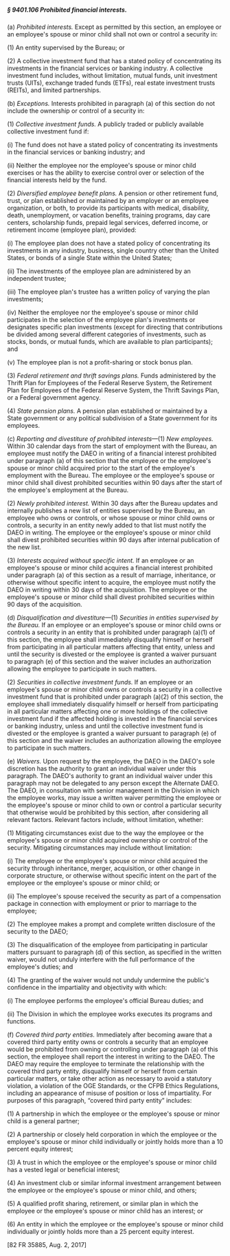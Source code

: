 ##### § 9401.106 Prohibited financial interests. #####

(a) *Prohibited interests.* Except as permitted by this section, an employee or an employee's spouse or minor child shall not own or control a security in:

(1) An entity supervised by the Bureau; or

(2) A collective investment fund that has a stated policy of concentrating its investments in the financial services or banking industry. A collective investment fund includes, without limitation, mutual funds, unit investment trusts (UITs), exchange traded funds (ETFs), real estate investment trusts (REITs), and limited partnerships.

(b) *Exceptions.* Interests prohibited in paragraph (a) of this section do not include the ownership or control of a security in:

(1) *Collective investment funds.* A publicly traded or publicly available collective investment fund if:

(i) The fund does not have a stated policy of concentrating its investments in the financial services or banking industry; and

(ii) Neither the employee nor the employee's spouse or minor child exercises or has the ability to exercise control over or selection of the financial interests held by the fund.

(2) *Diversified employee benefit plans.* A pension or other retirement fund, trust, or plan established or maintained by an employer or an employee organization, or both, to provide its participants with medical, disability, death, unemployment, or vacation benefits, training programs, day care centers, scholarship funds, prepaid legal services, deferred income, or retirement income (employee plan), provided:

(i) The employee plan does not have a stated policy of concentrating its investments in any industry, business, single country other than the United States, or bonds of a single State within the United States;

(ii) The investments of the employee plan are administered by an independent trustee;

(iii) The employee plan's trustee has a written policy of varying the plan investments;

(iv) Neither the employee nor the employee's spouse or minor child participates in the selection of the employee plan's investments or designates specific plan investments (except for directing that contributions be divided among several different categories of investments, such as stocks, bonds, or mutual funds, which are available to plan participants); and

(v) The employee plan is not a profit-sharing or stock bonus plan.

(3) *Federal retirement and thrift savings plans.* Funds administered by the Thrift Plan for Employees of the Federal Reserve System, the Retirement Plan for Employees of the Federal Reserve System, the Thrift Savings Plan, or a Federal government agency.

(4) *State pension plans.* A pension plan established or maintained by a State government or any political subdivision of a State government for its employees.

(c) *Reporting and divestiture of prohibited interests*—(1) *New employees.* Within 30 calendar days from the start of employment with the Bureau, an employee must notify the DAEO in writing of a financial interest prohibited under paragraph (a) of this section that the employee or the employee's spouse or minor child acquired prior to the start of the employee's employment with the Bureau. The employee or the employee's spouse or minor child shall divest prohibited securities within 90 days after the start of the employee's employment at the Bureau.

(2) *Newly prohibited interest.* Within 30 days after the Bureau updates and internally publishes a new list of entities supervised by the Bureau, an employee who owns or controls, or whose spouse or minor child owns or controls, a security in an entity newly added to that list must notify the DAEO in writing. The employee or the employee's spouse or minor child shall divest prohibited securities within 90 days after internal publication of the new list.

(3) *Interests acquired without specific intent.* If an employee or an employee's spouse or minor child acquires a financial interest prohibited under paragraph (a) of this section as a result of marriage, inheritance, or otherwise without specific intent to acquire, the employee must notify the DAEO in writing within 30 days of the acquisition. The employee or the employee's spouse or minor child shall divest prohibited securities within 90 days of the acquisition.

(d) *Disqualification and divestiture*—(1) *Securities in entities supervised by the Bureau.* If an employee or an employee's spouse or minor child owns or controls a security in an entity that is prohibited under paragraph (a)(1) of this section, the employee shall immediately disqualify himself or herself from participating in all particular matters affecting that entity, unless and until the security is divested or the employee is granted a waiver pursuant to paragraph (e) of this section and the waiver includes an authorization allowing the employee to participate in such matters.

(2) *Securities in collective investment funds.* If an employee or an employee's spouse or minor child owns or controls a security in a collective investment fund that is prohibited under paragraph (a)(2) of this section, the employee shall immediately disqualify himself or herself from participating in all particular matters affecting one or more holdings of the collective investment fund if the affected holding is invested in the financial services or banking industry, unless and until the collective investment fund is divested or the employee is granted a waiver pursuant to paragraph (e) of this section and the waiver includes an authorization allowing the employee to participate in such matters.

(e) *Waivers.* Upon request by the employee, the DAEO in the DAEO's sole discretion has the authority to grant an individual waiver under this paragraph. The DAEO's authority to grant an individual waiver under this paragraph may not be delegated to any person except the Alternate DAEO. The DAEO, in consultation with senior management in the Division in which the employee works, may issue a written waiver permitting the employee or the employee's spouse or minor child to own or control a particular security that otherwise would be prohibited by this section, after considering all relevant factors. Relevant factors include, without limitation, whether:

(1) Mitigating circumstances exist due to the way the employee or the employee's spouse or minor child acquired ownership or control of the security. Mitigating circumstances may include without limitation:

(i) The employee or the employee's spouse or minor child acquired the security through inheritance, merger, acquisition, or other change in corporate structure, or otherwise without specific intent on the part of the employee or the employee's spouse or minor child; or

(ii) The employee's spouse received the security as part of a compensation package in connection with employment or prior to marriage to the employee;

(2) The employee makes a prompt and complete written disclosure of the security to the DAEO;

(3) The disqualification of the employee from participating in particular matters pursuant to paragraph (d) of this section, as specified in the written waiver, would not unduly interfere with the full performance of the employee's duties; and

(4) The granting of the waiver would not unduly undermine the public's confidence in the impartiality and objectivity with which:

(i) The employee performs the employee's official Bureau duties; and

(ii) The Division in which the employee works executes its programs and functions.

(f) *Covered third party entities.* Immediately after becoming aware that a covered third party entity owns or controls a security that an employee would be prohibited from owning or controlling under paragraph (a) of this section, the employee shall report the interest in writing to the DAEO. The DAEO may require the employee to terminate the relationship with the covered third party entity, disqualify himself or herself from certain particular matters, or take other action as necessary to avoid a statutory violation, a violation of the OGE Standards, or the CFPB Ethics Regulations, including an appearance of misuse of position or loss of impartiality. For purposes of this paragraph, “covered third party entity” includes:

(1) A partnership in which the employee or the employee's spouse or minor child is a general partner;

(2) A partnership or closely held corporation in which the employee or the employee's spouse or minor child individually or jointly holds more than a 10 percent equity interest;

(3) A trust in which the employee or the employee's spouse or minor child has a vested legal or beneficial interest;

(4) An investment club or similar informal investment arrangement between the employee or the employee's spouse or minor child, and others;

(5) A qualified profit sharing, retirement, or similar plan in which the employee or the employee's spouse or minor child has an interest; or

(6) An entity in which the employee or the employee's spouse or minor child individually or jointly holds more than a 25 percent equity interest.

[82 FR 35885, Aug. 2, 2017]